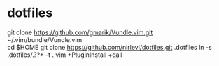 # dotfiles
git clone https://github.com/gmarik/Vundle.vim.git ~/.vim/bundle/Vundle.vim\
cd $HOME
git clone https://github.com/nirlevi/dotfiles.git .dotfiles
ln -s .dotfiles/.??* -t .
vim +PluginInstall +qall

